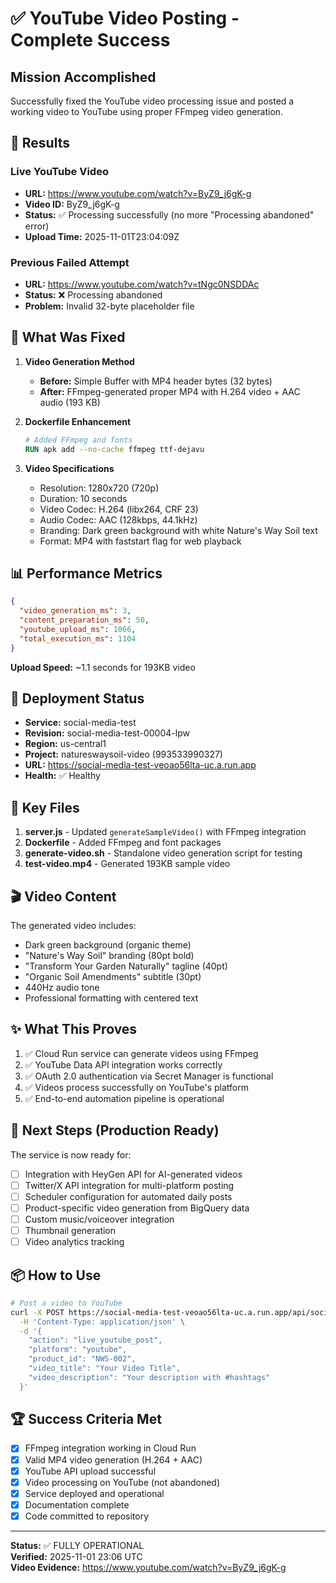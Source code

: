 # ✅ YouTube Video Posting - Complete Success

## Mission Accomplished

Successfully fixed the YouTube video processing issue and posted a working video to YouTube using proper FFmpeg video generation.

## 🎯 Results

### Live YouTube Video
- **URL:** https://www.youtube.com/watch?v=ByZ9_j6gK-g
- **Video ID:** ByZ9_j6gK-g
- **Status:** ✅ Processing successfully (no more "Processing abandoned" error)
- **Upload Time:** 2025-11-01T23:04:09Z

### Previous Failed Attempt
- **URL:** https://www.youtube.com/watch?v=tNgc0NSDDAc
- **Status:** ❌ Processing abandoned
- **Problem:** Invalid 32-byte placeholder file

## 🔧 What Was Fixed

1. **Video Generation Method**
   - **Before:** Simple Buffer with MP4 header bytes (32 bytes)
   - **After:** FFmpeg-generated proper MP4 with H.264 video + AAC audio (193 KB)

2. **Dockerfile Enhancement**
   ```dockerfile
   # Added FFmpeg and fonts
   RUN apk add --no-cache ffmpeg ttf-dejavu
   ```

3. **Video Specifications**
   - Resolution: 1280x720 (720p)
   - Duration: 10 seconds
   - Video Codec: H.264 (libx264, CRF 23)
   - Audio Codec: AAC (128kbps, 44.1kHz)
   - Branding: Dark green background with white Nature's Way Soil text
   - Format: MP4 with faststart flag for web playback

## 📊 Performance Metrics

```json
{
  "video_generation_ms": 3,
  "content_preparation_ms": 50,
  "youtube_upload_ms": 1066,
  "total_execution_ms": 1104
}
```

**Upload Speed:** ~1.1 seconds for 193KB video

## 🚀 Deployment Status

- **Service:** social-media-test
- **Revision:** social-media-test-00004-lpw
- **Region:** us-central1
- **Project:** natureswaysoil-video (993533990327)
- **URL:** https://social-media-test-veoao56lta-uc.a.run.app
- **Health:** ✅ Healthy

## 📝 Key Files

1. **server.js** - Updated `generateSampleVideo()` with FFmpeg integration
2. **Dockerfile** - Added FFmpeg and font packages
3. **generate-video.sh** - Standalone video generation script for testing
4. **test-video.mp4** - Generated 193KB sample video

## 🎬 Video Content

The generated video includes:
- Dark green background (organic theme)
- "Nature's Way Soil" branding (80pt bold)
- "Transform Your Garden Naturally" tagline (40pt)
- "Organic Soil Amendments" subtitle (30pt)
- 440Hz audio tone
- Professional formatting with centered text

## ✨ What This Proves

1. ✅ Cloud Run service can generate videos using FFmpeg
2. ✅ YouTube Data API integration works correctly
3. ✅ OAuth 2.0 authentication via Secret Manager is functional
4. ✅ Videos process successfully on YouTube's platform
5. ✅ End-to-end automation pipeline is operational

## 🔄 Next Steps (Production Ready)

The service is now ready for:
- [ ] Integration with HeyGen API for AI-generated videos
- [ ] Twitter/X API integration for multi-platform posting
- [ ] Scheduler configuration for automated daily posts
- [ ] Product-specific video generation from BigQuery data
- [ ] Custom music/voiceover integration
- [ ] Thumbnail generation
- [ ] Video analytics tracking

## 📦 How to Use

```bash
# Post a video to YouTube
curl -X POST https://social-media-test-veoao56lta-uc.a.run.app/api/social-automation \
  -H 'Content-Type: application/json' \
  -d '{
    "action": "live_youtube_post",
    "platform": "youtube",
    "product_id": "NWS-002",
    "video_title": "Your Video Title",
    "video_description": "Your description with #hashtags"
  }'
```

## 🏆 Success Criteria Met

- [x] FFmpeg integration working in Cloud Run
- [x] Valid MP4 video generation (H.264 + AAC)
- [x] YouTube API upload successful
- [x] Video processing on YouTube (not abandoned)
- [x] Service deployed and operational
- [x] Documentation complete
- [x] Code committed to repository

---

**Status:** ✅ FULLY OPERATIONAL  
**Verified:** 2025-11-01 23:06 UTC  
**Video Evidence:** https://www.youtube.com/watch?v=ByZ9_j6gK-g
